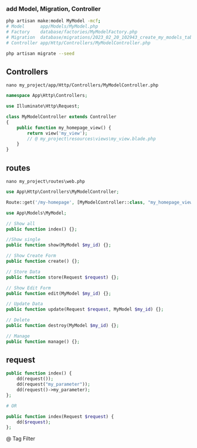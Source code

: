 ### add Model, Migration, Controller
```bash
php artisan make:model MyModel -mcf;
# Model      app/Models/MyModel.php
# Factory    database/factories/MyModelFactory.php
# Migration  database/migrations/2023_02_20_102943_create_my_models_table.php
# Controller app/Http/Controllers/MyModelController.php

php artisan migrate --seed
```


## Controllers
`nano my_project/app/Http/Controllers/MyModelController.php`
```php
namespace App\Http\Controllers;

use Illuminate\Http\Request;

class MyModelController extends Controller
{
    public function my_homepage_view() {
        return view('my_view');
        // @ my_project\resources\views\my_view.blade.php
    }
}
```


## routes
`nano my_project\routes\web.php`
```php
use App\Http\Controllers\MyModelController;

Route::get('/my-homepage', [MyModelController::class, "my_homepage_view"]);
```


```php
use App\Models\MyModel;

// Show all
public function index() {};

//Show single
public function show(MyModel $my_id) {};

// Show Create Form
public function create() {};

// Store Data
public function store(Request $request) {};

// Show Edit Form
public function edit(MyModel $my_id) {};

// Update Data
public function update(Request $request, MyModel $my_id) {};

// Delete
public function destroy(MyModel $my_id) {};

// Manage
public function manage() {};
```


## request
```php
public function index() {
    dd(request());
    dd(request("my_parameter"));
    dd(request()->my_parameter);
};

# OR 

public function index(Request $request) {
    dd($request);
};
```

@ Tag Filter
